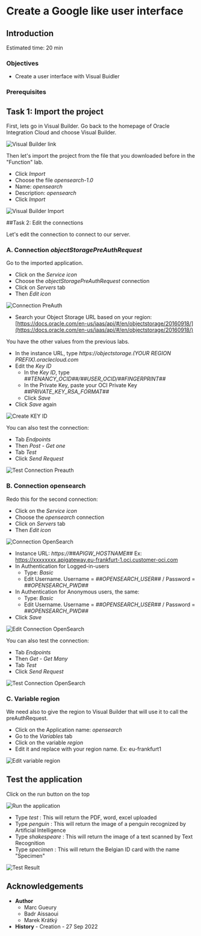 
# Create a Google like user interface

## Introduction

Estimated time: 20 min

### Objectives

- Create a user interface with Visual Buidler

### Prerequisites

## Task 1: Import the project

First, lets go in Visual Builder. Go back to the homepage of Oracle Integration Cloud and choose Visual Builder.

![Visual Builder link](images/opensearch-vb-link-oic.png)

Then let's import the project from the file that you downloaded before in the "Function" lab.
- Click *Import*
- Choose the file *opensearch-1.0*
- Name: *opensearch*
- Description: *opensearch*
- Click *Import*

![Visual Builder Import](images/opensearch-vb-import.png)

##Task 2: Edit the connections

Let's edit the connection to connect to our server.

### A. Connection *objectStoragePreAuthRequest*

Go to the imported application.
- Click on the *Service icon*
- Choose the *objectStoragePreAuthRequest* connection 
- Click on *Servers* tab 
- Then *Edit icon*

![Connection PreAuth](images/opensearch-vb-connection-preauth.png)

-  Search your Object Storage URL based on your region: [https://docs.oracle.com/en-us/iaas/api/#/en/objectstorage/20160918/](https://docs.oracle.com/en-us/iaas/api/#/en/objectstorage/20160918/)

You have the other values from the previous labs.

- In the instance URL, type
   *https://objectstorage.(YOUR REGION PREFIX).oraclecloud.com*
- Edit the *Key ID*
  - In the *Key ID*, type
    *##TENANCY\_OCID##/##USER\_OCID/##FINGERPRINT##*
  - In the Private Key, paste your OCI Private Key *##PRIVATE\_KEY\_RSA\_FORMAT##*
  - Click *Save*
- Click *Save* again

![Create KEY ID](images/opensearch-vb-connection-preauth2.png)

You can also test the connection:
- Tab *Endpoints*
- Then *Post - Get one*
- Tab *Test*
- Click *Send Request*

![Test Connection Preauth](images/opensearch-vb-connection-preauth3.png)

### B. Connection opensearch

Redo this for the second connection:
- Click on the *Service icon*
- Choose the *opensearch* connection 
- Click on *Servers* tab 
- Then *Edit icon* 

![Connection OpenSearch](images/opensearch-vb-connection-opensearch.png)

- Instance URL: *https://##APIGW_HOSTNAME##*
  Ex: https://xxxxxxxx.apigateway.eu-frankfurt-1.oci.customer-oci.com
- In Authentication for Logged-in-users 
    - Type: *Basic*
    - Edit Username. Username = *##OPENSEARCH\_USER##* / Password = *##OPENSEARCH\_PWD##*
- In Authentication for Anonymous users, the same: 
    - Type: *Basic*
    - Edit Username. Username = *##OPENSEARCH\_USER##* / Password = *##OPENSEARCH\_PWD##*
- Click *Save*

![Edit Connection OpenSearch](images/opensearch-vb-connection-opensearch2.png)

You can also test the connection:
- Tab *Endpoints*
- Then *Get - Get Many*
- Tab *Test*
- Click *Send Request*

![Test Connection OpenSearch](images/opensearch-vb-connection-opensearch3.png)

### C. Variable region

We need also to give the region to Visual Builder that will use it to call the preAuthRequest.
- Click on the Application name: *opensearch*
- Go to the *Variables* tab
- Click on the variable *region*
- Edit it and replace with your region name. Ex: eu-frankfurt1

![Edit variable region](images/opensearch-vb-variable-region.png)

## Test the application

Click on the run button on the top

![Run the application](images/opensearch-vb-test.png)

- Type *test* : This will return the PDF, word, excel uploaded 
- Type *penguin* : This will return the image of a penguin recognized by Artificial Intelligence
- Type *shakespeare* : This will return the image of a text scanned by Text Recognition
- Type *specimen* : This will return the Belgian ID card with the name "Specimen"
 
![Test Result](images/opensearch-intro.png)

## Acknowledgements

- **Author**
  - Marc Gueury
  - Badr Aissaoui
  - Marek Krátký 
- **History** - Creation - 27 Sep 2022

